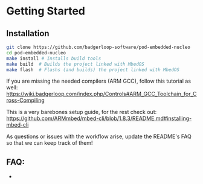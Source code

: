 # Getting Started

## Installation
```bash
git clone https://github.com/badgerloop-software/pod-embedded-nucleo
cd pod-embedded-nucleo
make install # Installs build tools
make build  # Builds the project linked with MbedOS
make flash  # Flashs (and builds) the project linked with MbedOS
```

If you are missing the needed compilers (ARM GCC), follow this tutorial as well:
https://wiki.badgerloop.com/index.php/Controls#ARM_GCC_Toolchain_for_Cross-Compiling

This is a very barebones setup guide, for the rest check out:
https://github.com/ARMmbed/mbed-cli/blob/1.8.3/README.md#installing-mbed-cli

As questions or issues with the workflow arise, update the README's FAQ so that
we can keep track of them!

## FAQ:
-
